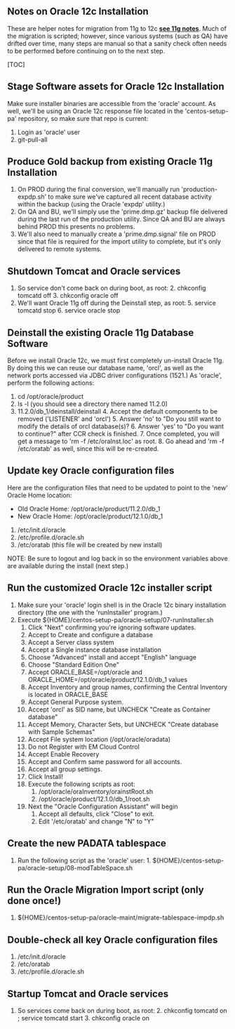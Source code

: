 Notes on Oracle 12c Installation
--------------------------------

These are helper notes for migration from 11g to 12c **[see 11g notes][1]**. Much of the migration is scripted; however, since various systems (such as QA) have drifted over time, many steps are manual so that a sanity check often needs to be performed before continuing on to the next step.

[TOC]

## Stage Software assets for Oracle 12c Installation

Make sure installer binaries are accessible from the 'oracle' account. As well, we'll be using an Oracle 12c response file located in the 'centos-setup-pa' repository, so make sure that repo is current:

 1. Login as 'oracle' user
 2. git-pull-all

## Produce **Gold** backup from existing Oracle 11g Installation

 1. On PROD during the final conversion, we'll manually run 'production-expdp.sh' to make sure we've captured all recent database activity within the backup (using the Oracle 'expdp' utility.)
 2. On QA and BU, we'll simply use the 'prime.dmp.gz' backup file delivered during the last run of the production utility. Since QA and BU are always behind PROD this presents no problems.
 3. We'll also need to manually create a 'prime.dmp.signal' file on PROD since that file is required for the import utility to complete, but it's only delivered to remote systems.

## Shutdown Tomcat and Oracle services

 1. So service don't come back on during boot, as root:
     2. chkconfig tomcatd off
     3. chkconfig oracle off
 4. We'll want Oracle 11g off during the Deinstall step, as root:
     5. service tomcatd stop
     6. service oracle stop

## Deinstall the existing Oracle 11g Database Software

Before we install Oracle 12c, we must first completely un-install Oracle 11g.  By doing this we can reuse our database name, 'orcl', as well as the network ports accessed via JDBC driver configurations (1521.)  As 'oracle', perform the following actions:

 1. cd /opt/oracle/product
 2. ls -l (you should see a directory there named 11.2.0)
 3. 11.2.0/db_1/deinstall/deinstall
     4. Accept the default components to be removed ('LISTENER' and 'orcl')
     5. Answer 'no' to "Do you still want to modify the details of orcl database(s)?
     6. Answer 'yes' to "Do you want to continue?" after CCR check is finished.
     7. Once completed, you will get a message to 'rm -f /etc/oraInst.loc' as root.
     8. Go ahead and 'rm -f /etc/oratab' as well, since this will be re-created.

## Update key Oracle configuration files

Here are the configuration files that need to be updated to point to the 'new' Oracle Home location:

  * Old Oracle Home: /opt/oracle/product/11.2.0/db_1
  * New Oracle Home: /opt/oracle/product/12.1.0/db_1

 1. /etc/init.d/oracle
 2. /etc/profile.d/oracle.sh
 3. /etc/oratab (this file will be created by new install)

NOTE: Be sure to logout and log back in so the environment variables above are available during the install (next step.)

## Run the customized Oracle 12c installer script

 1. Make sure your 'oracle' login shell is in the Oracle 12c binary installation directory (the one with the 'runInstaller' program.)
 2. Execute ${HOME}/centos-setup-pa/oracle-setup/07-runInstaller.sh
    1. Click "Next" confirming you're ignoring software updates.
    2. Accept to Create and configure a database
    3. Accept a Server class system
    4. Accept a Single instance database installation
    5. Choose "Advanced" install and accept "English" language
    6. Choose "Standard Edition One"
    7. Accept ORACLE_BASE=/opt/oracle and ORACLE_HOME=/opt/oracle/product/12.1.0/db_1 values
    8. Accept Inventory and group names, confirming the Central Inventory is located in ORACLE_BASE
    9. Accept General Purpose system.
    10. Accept 'orcl' as SID name, but UNCHECK "Create as Container database"
    11. Accept Memory, Character Sets, but UNCHECK "Create database with Sample Schemas"
    12. Accept File system location (/opt/oracle/oradata)
    13. Do not Register with EM Cloud Control
    14. Accept Enable Recovery
    15. Accept and Confirm same password for all accounts.
    16. Accept all group settings.
    17. Click Install!
    18. Execute the following scripts as root:
        1. /opt/oracle/oraInventory/orainstRoot.sh
        2. /opt/oracle/product/12.1.0/db_1/root.sh
    19. Next the "Oracle Configuration Assistant" will begin
        1. Accept all defaults, click "Close" to exit.
        2. Edit '/etc/oratab' and change "N" to "Y"

## Create the new **PADATA** tablespace

  1. Run the following script as the 'oracle' user:
    1. ${HOME}/centos-setup-pa/oracle-setup/08-modTableSpace.sh

## Run the Oracle Migration Import script (only done once!)

  1. ${HOME}/centos-setup-pa/oracle-maint/migrate-tablespace-impdp.sh

## Double-check all key Oracle configuration files

  1. /etc/init.d/oracle
  2. /etc/oratab
  3. /etc/profile.d/oracle.sh

## Startup Tomcat and Oracle services

 1. So services come back on during boot, as root:
     2. chkconfig tomcatd on ; service tomcatd start
     3. chkconfig oracle on

  [1]: install-11g.md
